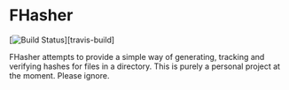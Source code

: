 # FHasher  
[![Build Status](https://travis-ci.org/phowell/FHasher.svg?branch=master)][travis-build]

FHasher attempts to provide a simple way of generating, tracking and verifying hashes for files in a directory.
This is purely a personal project at the moment. Please ignore.
